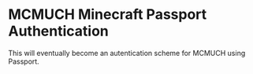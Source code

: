 # MCMUCH Minecraft Passport Authentication #

This will eventually become an autentication scheme for MCMUCH using Passport.
